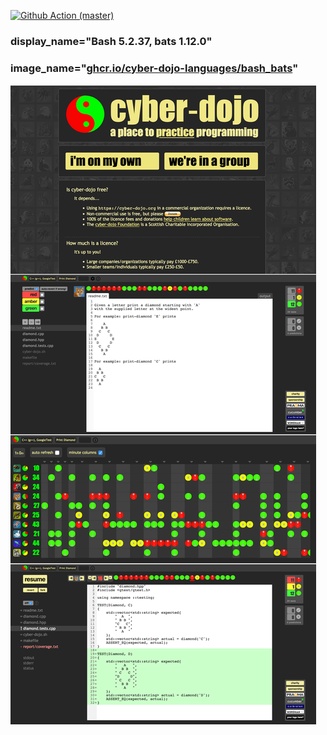 [![Github Action (master)](https://github.com/cyber-dojo-start-points/bash-bats/actions/workflows/main.yml/badge.svg)](https://github.com/cyber-dojo-start-points/bash-bats/actions)

### display_name="Bash 5.2.37, bats 1.12.0"
### image_name="[ghcr.io/cyber-dojo-languages/bash_bats](https://ghcr.io/cyber-dojo-languages/bash_bats)"

![cyber-dojo.org home page](https://github.com/cyber-dojo/cyber-dojo/blob/master/shared/home_page_snapshot.png)
